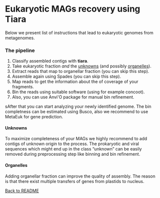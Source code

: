 # Eukaryotic MAGs recovery using Tiara

Below we present list of instructions that lead to eukaryotic genomes from metagenomes.  

### The pipeline

1. Classify assembled contigs with **tiara**.
2. Take eukaryotic fraction *and* the [unknowns](#unknowns) (and possibly [organelles](#organelles)).
3. Extract reads that map to organellar fraction (you can skip this step).
4. Assemble again using Spades (you can skip this step).
5. Map reads to get the information about the of coverage of your fragments.
6. Bin the reads using suitable software (using for example concoot).
7. Also, you can use Anvi'O package for manual bin refinement.

sAfter that you can start analyzing your newly identified genome. The bin completness can be estimated using Busco, also we recommend to use MetaEuk for gene prediction.  


#### Unknowns
To maximize completeness of your MAGs we highly recommend to add contigs of unknown origin to the process. The prokaryotic and viral sequences which might end up in the class “unknown” can be easily removed during preprocessing step like binning and bin refinement. 

#### Organelles 
Adding organellar fraction can improve the quality of assembly. The reason is that there exist multiple transfers of genes from plastids to nucleus. 

[Back to README](README.md)
